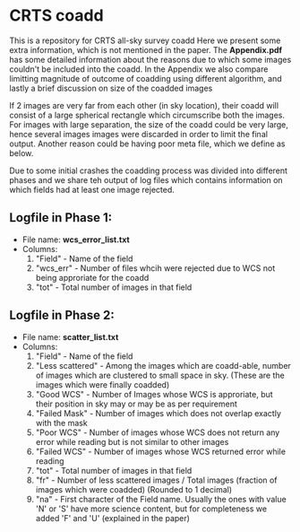 # CRTS coadd 
This is a repository for CRTS all-sky survey coadd
Here we present some extra information, which is not mentioned in the paper.
The **Appendix.pdf** has some detailed information about the reasons due to which some images couldn't be included into the coadd.
In the Appendix we also compare limitting magnitude of outcome of coadding using different algorithm, and lastly a brief discussion on size of the coadded images

If 2 images are very far from each other (in sky location), their coadd will consist of a large spherical rectangle which circumscribe both the images. For images with large separation, the size of the coadd could be very large, hence several images images were discarded in order to limit the final output. Another reason could be having poor meta file, which we define as below.  

Due to some initial crashes the coadding process was divided into different phases and we share teh output of log files which contains information on which fields had at least one image rejected.

## Logfile in Phase 1:
* File name: **wcs_error_list.txt**
* Columns:
  1. "Field" - Name of the field
  2. "wcs_err" - Number of files whcih were rejected due to WCS not being approriate for the coadd
  3. "tot" - Total number of images in that field

## Logfile in Phase 2: 
* File name: **scatter_list.txt**
* Columns: 
  1. "Field" - Name of the field
  2. "Less scattered" - Among the images which are coadd-able, number of images which are clustered to small space in sky. (These are the images which were finally coadded)
  3. "Good WCS" - Number of Images whose WCS is approriate, but their position in sky may or may be as per requirement
  4. "Failed Mask" - Number of images which does not overlap exactly with the mask
  5. "Poor WCS" - Number of images whose WCS does not return any error while reading but is not similar to other images
  6. "Failed WCS" - Number of images whose WCS returned error while reading 
  7. "tot" - Total number of images in that field
  8. "fr" - Number of less scattered images / Total images (fraction of images which were coadded) (Rounded to 1 decimal)
  9. "na" - First character of the Field name. Usually the ones with value 'N' or 'S' have more science content, but for completeness we added 'F' and 'U' (explained in the paper)
